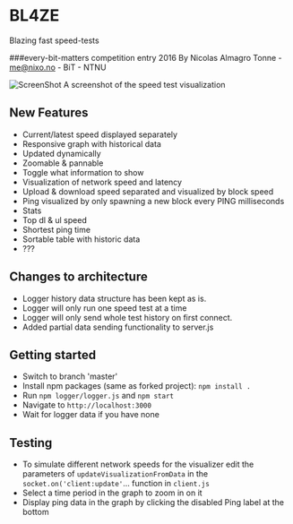BL4ZE
=====
Blazing fast speed-tests

###every-bit-matters competition entry 2016
By Nicolas Almagro Tonne - me@nixo.no - BiT - NTNU

![ScreenShot](https://raw.githubusercontent.com/nixolas1/every-bit-matters/main/screen2.png)
A screenshot of the speed test visualization

## New Features
* Current/latest speed displayed separately
* Responsive graph with historical data
 * Updated dynamically
 * Zoomable & pannable
 * Toggle what information to show
* Visualization of network speed and latency
 * Upload & download speed separated and visualized by block speed
 * Ping visualized by only spawning a new block every PING milliseconds
* Stats
 * Top dl & ul speed
 * Shortest ping time
* Sortable table with historic data
* ???

## Changes to architecture
* Logger history data structure has been kept as is.
* Logger will only run one speed test at a time
* Logger will only send whole test history on first connect.
* Added partial data sending functionality to server.js 


## Getting started
* Switch to branch 'master'
* Install npm packages (same as forked project): ```npm install .```
* Run ```npm logger/logger.js``` and ```npm start```
* Navigate to ```http://localhost:3000```
* Wait for logger data if you have none

## Testing
* To simulate different network speeds for the visualizer edit the parameters of ```updateVisualizationFromData``` in the ```socket.on('client:update'```... function in ```client.js```
* Select a time period in the graph to zoom in on it
* Display ping data in the graph by clicking the disabled Ping label at the bottom
